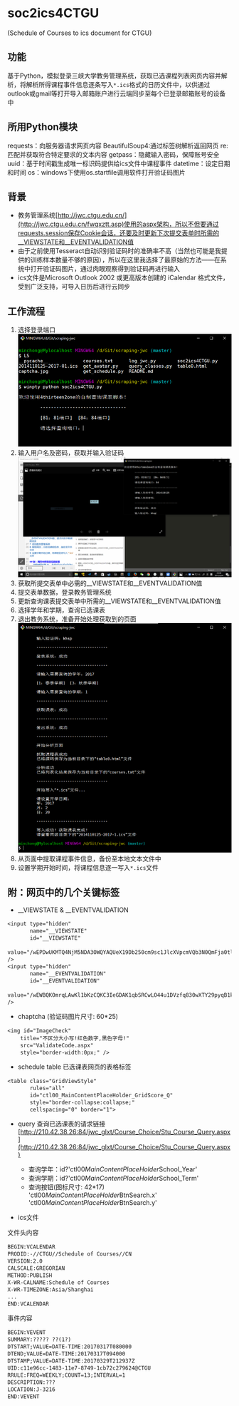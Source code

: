 # soc2ics4CTGU
(Schedule of Courses to ics document for CTGU)
## 功能
基于Python，模拟登录三峡大学教务管理系统，获取已选课程列表网页内容并解析，将解析所得课程事件信息逐条写入`*.ics`格式的日历文件中，以供通过outlook或gmail等打开导入邮箱账户进行云端同步至每个已登录邮箱账号的设备中
## 所用Python模块
requests：向服务器请求网页内容
BeautifulSoup4:通过标签树解析返回网页
re:匹配并获取符合特定要求的文本内容
getpass：隐藏输入密码，保障账号安全
uuid：基于时间戳生成唯一标识码提供给ics文件中课程事件
datetime：设定日期和时间
os：windows下使用os.startfile调用软件打开验证码图片

## 背景
- 教务管理系统[http://jwc.ctgu.edu.cn/](http://jwc.ctgu.edu.cn/fwqxztt.asp)使用的aspx架构，所以不但要通过requests.session保存Cookie会话，还要及时更新下次提交表单时所需的__VIEWSTATE和__EVENTVALIDATION值
- 由于之前使用Tesseract自动识别验证码时的准确率不高（当然也可能是我提供的训练样本数量不够的原因），所以在这里我选择了最原始的方法——在系统中打开验证码图片，通过肉眼观察得到验证码再进行输入
- ics文件是Microsoft Outlook 2002 或更高版本创建的 iCalendar 格式文件，受到广泛支持，可导入日历后进行云同步

## 工作流程
1. 选择登录端口
![screenshot1](https://github.com/4thirteen2one/scraping-jwc/blob/master/screenshots/screenshot1.PNG)
2. 输入用户名及密码，获取并输入验证码
![screenshot2](https://github.com/4thirteen2one/scraping-jwc/blob/master/screenshots/screenshot2.PNG)
3. 获取所提交表单中必需的__VIEWSTATE和__EVENTVALIDATION值
4. 提交表单数据，登录教务管理系统
5. 更新查询课表提交表单中所需的__VIEWSTATE和__EVENTVALIDATION值
6. 选择学年和学期，查询已选课表
7. 退出教务系统，准备开始处理获取到的页面
![screenshot3](https://github.com/4thirteen2one/scraping-jwc/blob/master/screenshots/screenshot3.PNG)
8. 从页面中提取课程事件信息，备份至本地文本文件中
9. 设置学期开始时间，将课程信息逐一写入`*.ics`文件


## 附：网页中的几个关键标签
- __VIEWSTATE & __EVENTVALIDATION
```
<input type="hidden" 
       name="__VIEWSTATE" 
       id="__VIEWSTATE" 
       value="/wEPDwUKMTQ4NjM5NDA3OWQYAQUeX19Db250cm9sc1JlcXVpcmVQb3N0QmFja0tleV9fFgEFCGJ0bkxvZ2luU077LK9itKNe3fhI7aoZZ+S5Ryo=" />
<input type="hidden" 
       name="__EVENTVALIDATION" 
       id="__EVENTVALIDATION" 
       value="/wEWBQKOmrqLAwKl1bKzCQKC3IeGDAK1qbSRCwLO44u1DVzfq830wXTY29pyqB1kTMdgWLfG" />
```

- chaptcha
(验证码图片尺寸: 60\*25)
```
<img id="ImageCheck" 
    title="不区分大小写!红色数字,黑色字母!"
    src="ValidateCode.aspx" 
    style="border-width:0px;" />
```

- schedule table
已选课表网页的表格标签
```
<table class="GridViewStyle" 
       rules="all" 
       id="ctl00_MainContentPlaceHolder_GridScore_Q" 
       style="border-collapse:collapse;" 
       cellspacing="0" border="1">
```

- query
查询已选课表的请求链接[http://210.42.38.26:84/jwc_glxt/Course_Choice/Stu_Course_Query.aspx](http://210.42.38.26:84/jwc_glxt/Course_Choice/Stu_Course_Query.aspx)
    - 查询学年：id?'ctl00$MainContentPlaceHolder$School_Year'
    - 查询学期：id?'ctl00$MainContentPlaceHolder$School_Term'
    - 查询按钮(图标尺寸: 42\*17)
'ctl00$MainContentPlaceHolder$BtnSearch.x'
'ctl00$MainContentPlaceHolder$BtnSearch.y'

- ics文件

文件头内容
```
BEGIN:VCALENDAR
PRODID:-//CTGU//Schedule of Courses//CN
VERSION:2.0
CALSCALE:GREGORIAN
METHOD:PUBLISH
X-WR-CALNAME:Schedule of Courses
X-WR-TIMEZONE:Asia/Shanghai
...
END:VCALENDAR
```
事件内容
```
BEGIN:VEVENT
SUMMARY:????? ??(1?)
DTSTART;VALUE=DATE-TIME:20170317T080000
DTEND;VALUE=DATE-TIME:20170317T094000
DTSTAMP;VALUE=DATE-TIME:20170329T212937Z
UID:c11e96cc-1483-11e7-8749-1cb72c279624@CTGU
RRULE:FREQ=WEEKLY;COUNT=13;INTERVAL=1
DESCRIPTION:???
LOCATION:J-3216
END:VEVENT
```